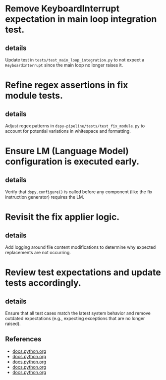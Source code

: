 
# Remove KeyboardInterrupt expectation in main loop integration test.
## details
Update test in `tests/test_main_loop_integration.py` to not expect a `KeyboardInterrupt` since the main loop no longer raises it.
  
# Refine regex assertions in fix module tests.
## details
Adjust regex patterns in `dspy-pipeline/tests/test_fix_module.py` to account for potential variations in whitespace and formatting.

# Ensure LM (Language Model) configuration is executed early.
## details
Verify that `dspy.configure()` is called before any component (like the fix instruction generator) requires the LM.

# Revisit the fix applier logic.
## details
Add logging around file content modifications to determine why expected replacements are not occurring.

# Review test expectations and update tests accordingly.
## details
Ensure that all test cases match the latest system behavior and remove outdated expectations (e.g., expecting exceptions that are no longer raised).

## References

- [docs.python.org](https://docs.python.org/3/library/sys.html)
- [docs.python.org](https://docs.python.org/3.8/library/sys.html)
- [docs.python.org](https://docs.python.org/3/tutorial/interpreter.html)
- [docs.python.org](https://docs.python.org/3/tutorial/modules.html)
- [docs.python.org](https://docs.python.org/3.4/library/sys.html)
